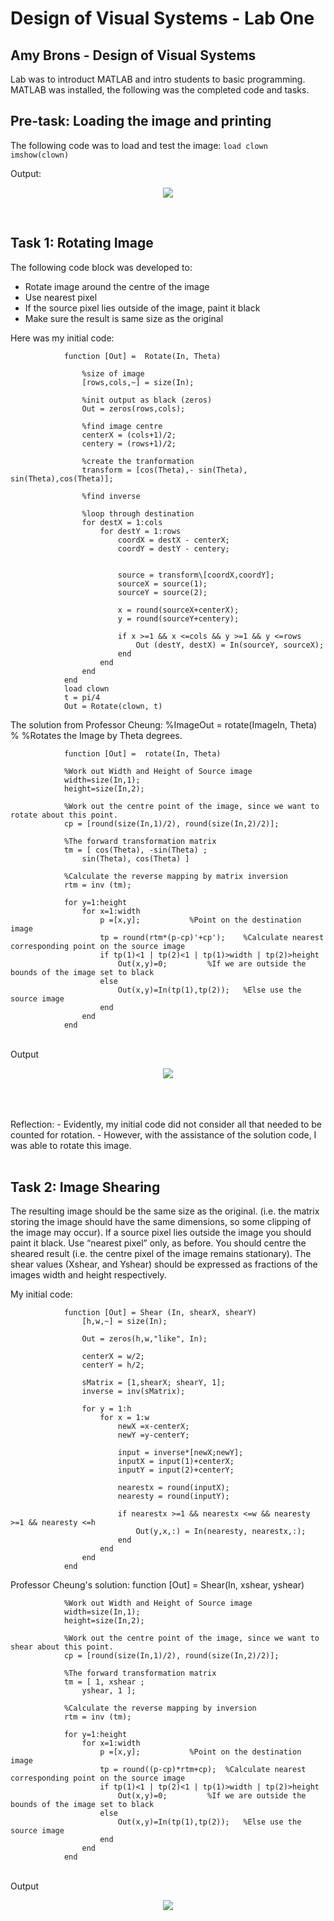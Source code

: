 # Design of Visual Systems - Lab One 
## Amy Brons - Design of Visual Systems
Lab was to introduct MATLAB and intro students to basic programming.
MATLAB was installed, the following was the completed code and tasks.

## Pre-task:  Loading the image and printing
The following code was to load and test the image:
`load clown`
`imshow(clown)`

Output:
<p align="center"> <img src="images/clown.jpg" /> </p><BR>

## Task 1: Rotating Image
The following code block was developed to:
- Rotate image around the centre of the image
- Use nearest pixel
- If the source pixel lies outside of the image, paint it black
- Make sure the result is same size as the original

Here was my initial code:

                function [Out] =  Rotate(In, Theta)

                    %size of image
                    [rows,cols,~] = size(In);
                    
                    %init output as black (zeros)
                    Out = zeros(rows,cols);
                    
                    %find image centre
                    centerX = (cols+1)/2;
                    centery = (rows+1)/2;
                    
                    %create the tranformation
                    transform = [cos(Theta),- sin(Theta), sin(Theta),cos(Theta)];
                    
                    %find inverse
                    
                    %loop through destination
                    for destX = 1:cols
                        for destY = 1:rows
                            coordX = destX - centerX;
                            coordY = destY - centery;
                    
                    
                            source = transform\[coordX,coordY];
                            sourceX = source(1);
                            sourceY = source(2);
                    
                            x = round(sourceX+centerX);
                            y = round(sourceY+centery);
                    
                            if x >=1 && x <=cols && y >=1 && y <=rows
                                Out (destY, destX) = In(sourceY, sourceX);
                            end
                        end
                    end
                end
                load clown
                t = pi/4
                Out = Rotate(clown, t)

The solution from Professor Cheung:
                %ImageOut = rotate(ImageIn, Theta)
                %
                %Rotates the Image by Theta degrees.

                function [Out] =  rotate(In, Theta)

                %Work out Width and Height of Source image
                width=size(In,1);
                height=size(In,2);

                %Work out the centre point of the image, since we want to rotate about this point.
                cp = [round(size(In,1)/2), round(size(In,2)/2)];

                %The forward transformation matrix
                tm = [ cos(Theta), -sin(Theta) ;
                    sin(Theta), cos(Theta) ]

                %Calculate the reverse mapping by matrix inversion
                rtm = inv (tm);

                for y=1:height
                    for x=1:width
                        p =[x,y];			%Point on the destination image
                        tp = round(rtm*(p-cp)'+cp');	%Calculate nearest corresponding point on the source image
                        if tp(1)<1 | tp(2)<1 | tp(1)>width | tp(2)>height
                            Out(x,y)=0;			%If we are outside the bounds of the image set to black
                        else
                            Out(x,y)=In(tp(1),tp(2));	%Else use the source image
                        end
                    end
                end
<BR>
Output
<p align="center"> <img src="images/rotated.jpg" /> </p><BR>
<BR> <BR>
Reflection: 
- Evidently, my initial code did not consider all that needed to be counted for rotation. 
- However, with the assistance of the solution code, I was able to rotate this image. 
<BR><BR>
               
## Task 2: Image Shearing 
The resulting image should be the same size as the original. (i.e. the matrix storing the image should have the same dimensions, so some clipping of the image may occur).
If a source pixel lies outside the image you should paint it black.
Use “nearest pixel” only, as before.
You should centre the sheared result (i.e. the centre pixel of the image remains stationary).
The shear values (Xshear, and Yshear) should be expressed as fractions of the images width and height respectively.

My initial code:

                function [Out] = Shear (In, shearX, shearY)
                    [h,w,~] = size(In);

                    Out = zeros(h,w,"like", In);

                    centerX = w/2;
                    centerY = h/2;

                    sMatrix = [1,shearX; shearY, 1];
                    inverse = inv(sMatrix);

                    for y = 1:h
                        for x = 1:w
                            newX =x-centerX;
                            newY =y-centerY;

                            input = inverse*[newX;newY];
                            inputX = input(1)+centerX;
                            inputY = input(2)+centerY;

                            nearestx = round(inputX);
                            nearesty = round(inputY);

                            if nearestx >=1 && nearestx <=w && nearesty >=1 && nearesty <=h
                                Out(y,x,:) = In(nearesty, nearestx,:);
                            end
                        end
                    end
                end

Professor Cheung's solution:
                function [Out] =  Shear(In, xshear, yshear)

                %Work out Width and Height of Source image
                width=size(In,1);
                height=size(In,2);

                %Work out the centre point of the image, since we want to shear about this point.
                cp = [round(size(In,1)/2), round(size(In,2)/2)];

                %The forward transformation matrix
                tm = [ 1, xshear ;
                    yshear, 1 ];

                %Calculate the reverse mapping by inversion
                rtm = inv (tm);

                for y=1:height
                    for x=1:width
                        p =[x,y];			%Point on the destination image
                        tp = round((p-cp)*rtm+cp);	%Calculate nearest corresponding point on the source image
                        if tp(1)<1 | tp(2)<1 | tp(1)>width | tp(2)>height
                            Out(x,y)=0;			%If we are outside the bounds of the image set to black
                        else
                            Out(x,y)=In(tp(1),tp(2));	%Else use the source image
                        end
                    end
                end
<BR>
Output
<p align="center"> <img src="images/sheared.jpg" /> </p><BR>
